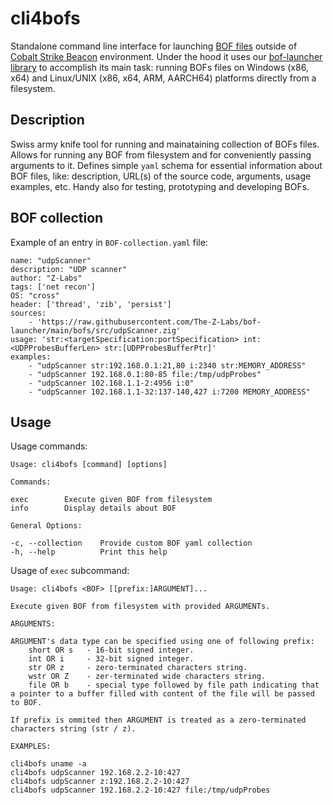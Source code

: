 # cli4bofs 

Standalone command line interface for launching [BOF files](https://hstechdocs.helpsystems.com/manuals/cobaltstrike/current/userguide/content/topics/beacon-object-files_main.htm) outside of [Cobalt Strike Beacon](https://hstechdocs.helpsystems.com/manuals/cobaltstrike/current/userguide/content/topics/welcome_main.htm) environment. Under the hood it uses our [bof-launcher library](https://github.com/The-Z-Labs/bof-launcher) to accomplish its main task: running BOFs files on Windows (x86, x64) and Linux/UNIX (x86, x64, ARM, AARCH64) platforms directly from a filesystem.

## Description

Swiss army knife tool for running and mainataining collection of BOFs files. Allows for running any BOF from filesystem and for conveniently passing arguments to it. Defines simple `yaml` schema for essential information about BOF files, like: description, URL(s) of the source code, arguments, usage examples, etc. Handy also for testing, prototyping and developing BOFs.

## BOF collection

Example of an entry in `BOF-collection.yaml` file:

```
name: "udpScanner"
description: "UDP scanner"
author: "Z-Labs"
tags: ['net recon']
OS: "cross"
header: ['thread', 'zib', 'persist']
sources:
    - 'https://raw.githubusercontent.com/The-Z-Labs/bof-launcher/main/bofs/src/udpScanner.zig'
usage: 'str:<targetSpecification:portSpecification> int:<UDPProbesBufferLen> str:[UDPProbesBufferPtr]'
examples:
    - "udpScanner str:192.168.0.1:21,80 i:2340 str:MEMORY_ADDRESS"
    - "udpScanner 192.168.0.1:80-85 file:/tmp/udpProbes"
    - "udpScanner 102.168.1.1-2:4956 i:0"
    - "udpScanner 102.168.1.1-32:137-140,427 i:7200 MEMORY_ADDRESS"
```

## Usage

Usage commands:

```
Usage: cli4bofs [command] [options]

Commands:

exec		Execute given BOF from filesystem
info		Display details about BOF

General Options:

-c, --collection	Provide custom BOF yaml collection
-h, --help		    Print this help
```

Usage of `exec` subcommand:

```
Usage: cli4bofs <BOF> [[prefix:]ARGUMENT]...

Execute given BOF from filesystem with provided ARGUMENTs.

ARGUMENTS:

ARGUMENT's data type can be specified using one of following prefix:
	short OR s	 - 16-bit signed integer.
	int OR i	 - 32-bit signed integer.
	str OR z	 - zero-terminated characters string.
	wstr OR Z	 - zer-terminated wide characters string.
	file OR b	 - special type followed by file path indicating that a pointer to a buffer filled with content of the file will be passed to BOF.

If prefix is ommited then ARGUMENT is treated as a zero-terminated characters string (str / z).

EXAMPLES:

cli4bofs uname -a
cli4bofs udpScanner 192.168.2.2-10:427
cli4bofs udpScanner z:192.168.2.2-10:427
cli4bofs udpScanner 192.168.2.2-10:427 file:/tmp/udpProbes
```

